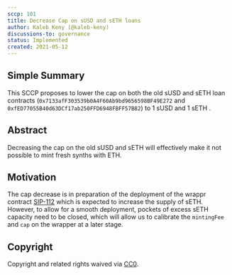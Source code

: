 ```yaml
---
sccp: 101
title: Decrease Cap on sUSD and sETH loans
author: Kaleb Keny (@kaleb-keny)
discussions-to: governance
status: Implemented
created: 2021-05-12
---
```


<!--You can leave these HTML comments in your merged SCCP and delete the visible duplicate text guides, they will not appear and may be helpful to refer to if you edit it again. This is the suggested template for new SCCPs. Note that an SCCP number will be assigned by an editor. When opening a pull request to submit your SCCP, please use an abbreviated title in the filename, `sccp-draft_title_abbrev.md`. The title should be 44 characters or less.-->

## Simple Summary

<!--"If you can't explain it simply, you don't understand it well enough." Provide a simplified and layman-accessible explanation of the SCCP.-->

This SCCP proposes to lower the cap on both the old sUSD and sETH loan contracts (`0x7133afF303539b0A4F60Ab9bd9656598BF49E272` and `0xfED77055B40d63DCf17ab250FFD6948FBFF57B82`) to 1 sUSD and 1 sETH .

## Abstract

<!--A short (~200 word) description of the variable change proposed.-->
Decreasing the cap on the old sUSD and sETH will effectively make it not possible to mint fresh synths with ETH.

## Motivation

<!--The motivation is critical for SCCPs that want to update variables within Synthetix. It should clearly explain why the existing variable is not incentive aligned. SCCP submissions without sufficient motivation may be rejected outright.-->
The cap decrease is in preparation of the deployment of the wrappr contract [SIP-112](https://sips.synthetix.io/sips/sip-112) which is expected to increase the supply of sETH. However, to allow for a smooth deployment, pockets of excess sETH capacity need to be closed, which will allow us to calibrate the `mintingFee` and `cap` on the wrapper at a later stage.

## Copyright
Copyright and related rights waived via [CC0](https://creativecommons.org/publicdomain/zero/1.0/).
